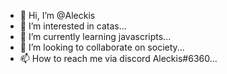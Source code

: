 - 👋 Hi, I’m @Aleckis
- 👀 I’m interested in catas...
- 🌱 I’m currently learning javascripts...
- 💞️ I’m looking to collaborate on society...
- 📫 How to reach me via discord Aleckis#6360...

<!---
Aleckis/Aleckis is a ✨ special ✨ repository because its `README.md` (this file) appears on your GitHub profile.
You can click the Preview link to take a look at your changes.
--->
